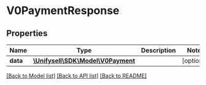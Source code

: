 # V0PaymentResponse

## Properties
Name | Type | Description | Notes
------------ | ------------- | ------------- | -------------
**data** | [**\Unifysell\SDK\Model\V0Payment**](V0Payment.md) |  | [optional] 

[[Back to Model list]](../../README.md#documentation-for-models) [[Back to API list]](../../README.md#documentation-for-api-endpoints) [[Back to README]](../../README.md)

